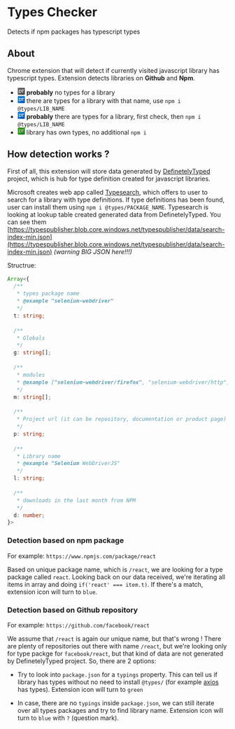 # Types Checker

Detects if npm packages has typescript types

## About

Chrome extension that will detect if currently visited javascript library has typescript
types. Extension detects libraries on **Github** and **Npm**.

* ![normal](dist/icon_dark_16.png) **probably** no types for a library
* ![blue](dist/icon_16.png) there are types for a library with that name, use `npm i @types/LIB_NAME`
* ![blue?](dist/icon_16.png) **probably** there are types for a library, first check, then `npm i @types/LIB_NAME`
* ![green](dist/icon_green_16.png) library has own types, no additional `npm i`

## How detection works ?

First of all, this extension will store data generated by [DefinetelyTyped](https://github.com/DefinitelyTyped/DefinitelyTyped) project, which is hub for
type definition created for javascript libraries.

Microsoft creates web app called [Typesearch](https://microsoft.github.io/TypeSearch/),
which offers to user to search for a library with type definitions. If type definitions
has been found, user can install them using `npm i @types/PACKAGE_NAME`. Typesearch
is looking at lookup table created generated data from DefinetelyTyped. You can
see them [https://typespublisher.blob.core.windows.net/typespublisher/data/search-index-min.json](https://typespublisher.blob.core.windows.net/typespublisher/data/search-index-min.json) _(warning BIG JSON here!!!)_

Structrue:

```typescript
Array<{
  /**
   * types package name
   * @example "selenium-webdriver"
   */
  t: string;

  /**
   * Globals
   */
  g: string[];

  /**
   * modules
   * @example ["selenium-webdriver/firefox", "selenium-webdriver/http"]
   */
  m: string[];

  /**
   * Project url (it can be repository, documentation or product page)
   */
  p: string;

  /**
   * Library name
   * @example "Selenium WebDriverJS"
   */
  l: string;

  /**
   * downloads in the last month from NPM
   */
  d: number;
}>
```

### Detection based on npm package

For example: `https://www.npmjs.com/package/react`

Based on unique package name, which is `/react`, we are looking for a type package called `react`. Looking back on our data received, we're iterating all items in array and doing `if('react' === item.t)`. If there's a match, extension icon will turn to `blue`.

### Detection based on Github repository

For example: `https://github.com/facebook/react`

We assume that `/react` is again our unique name, but that's wrong ! There are plenty of repositories out there with name `/react`, but we're looking only for type packge for `facebook/react`, but that kind of data are not generated by DefinetelyTyped project. So, there are 2 options:

* Try to look into `package.json` for a `typings` property. This can tell us if library has types without no need to install `@types/` (for example [axios](https://github.com/axios/axios) has types). Extension icon will turn to `green`

* In case, there are no `typings` inside `package.json`, we can still iterate over all types packages and try to find library name. Extension icon will turn to `blue` with `?` (question mark).
